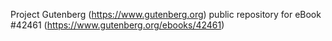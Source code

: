 Project Gutenberg (https://www.gutenberg.org) public repository for eBook #42461 (https://www.gutenberg.org/ebooks/42461)
